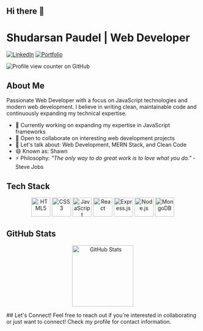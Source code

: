 ## Hi there 👋

# Shudarsan Paudel | Web Developer
[![LinkedIn](https://img.shields.io/badge/-LinkedIn-0A66C2?style=flat&logo=linkedin&logoColor=white)](https://www.linkedin.com/in/shudarsan-paudel-8bb84a28a/)
[![Portfolio](https://img.shields.io/badge/-Portfolio-000000?style=flat&logo=react&logoColor=white)](https://shudarsanpaudel.com.np/)


![Profile view counter on GitHub](https://komarev.com/ghpvc/?username=smokeyshawn18)

## About Me
Passionate  Web Developer with a focus on JavaScript technologies and modern web development. I believe in writing clean, maintainable code and continuously expanding my technical expertise.
- 🔭 Currently working on expanding my expertise in JavaScript frameworks
- 👯 Open to collaborate on interesting web development projects
- 💬 Let's talk about: Web Development, MERN Stack, and Clean Code
- 😄 Known as: Shawn
- ⚡ Philosophy: *"The only way to do great work is to love what you do."* - Steve Jobs

## Tech Stack

<p align="center">
     <img src="https://img.shields.io/badge/-HTML5-E34F26?style=flat&logo=html5&logoColor=white" alt="HTML5"  height="50"/>
  <img src="https://img.shields.io/badge/-CSS3-1572B6?style=flat&logo=css3&logoColor=white" alt="CSS3" height="50" />
  <img src="https://img.shields.io/badge/-JavaScript-F7DF1E?style=flat&logo=javascript&logoColor=black" alt="JavaScript" height="50"/>
  <img src="https://img.shields.io/badge/-React-61DAFB?style=flat&logo=react&logoColor=black" alt="React"height="50" />
  <img src="https://img.shields.io/badge/-Express.js-000000?style=flat&logo=express&logoColor=white" alt="Express.js" height="50"/>
  <img src="https://img.shields.io/badge/-Node.js-339933?style=flat&logo=node.js&logoColor=white" alt="Node.js" height="50"/>
  <img src="https://img.shields.io/badge/-MongoDB-47A248?style=flat&logo=mongodb&logoColor=white" alt="MongoDB" height="50" />
</p>

## GitHub Stats
<p align="center">
  <img height="160em" src="https://github-readme-stats.vercel.app/api?username=smokeyshawn18&show_icons=true&theme=radical&count_private=true" alt="GitHub Stats" />
</p>
## Let's Connect!
Feel free to reach out if you're interested in collaborating or just want to connect! Check my profile for contact information.
